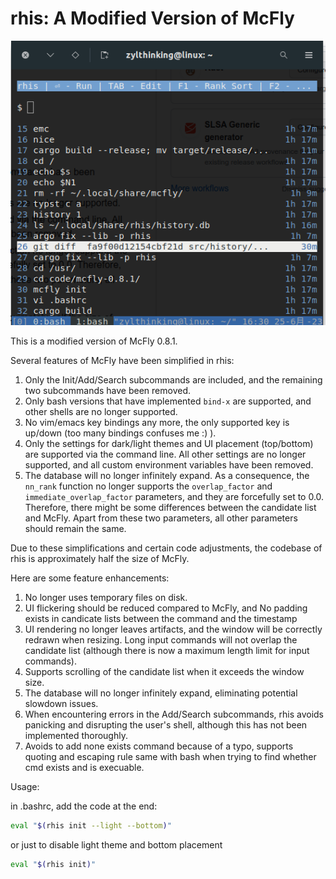 # rhis: A Modified Version of McFly

 ![rhis](rhis.png) 

This is a modified version of McFly 0.8.1.

Several features of McFly have been simplified in rhis:

1. Only the Init/Add/Search subcommands are included, and the remaining two subcommands have been removed.
2. Only bash versions that have implemented `bind-x` are supported, and other shells are no longer supported.
3. No vim/emacs key bindings any more, the only supported key is up/down (too many bindings confuses me :) ).
4. Only the settings for dark/light themes and UI placement (top/bottom) are supported via the command line. All other settings are no longer supported, and all custom environment variables have been removed.
5. The database will no longer infinitely expand. As a consequence, the `nn_rank` function no longer supports the `overlap_factor` and `immediate_overlap_factor` parameters, and they are forcefully set to 0.0. Therefore, there might be some differences between the candidate list and McFly. Apart from these two parameters, all other parameters should remain the same.

Due to these simplifications and certain code adjustments, the codebase of rhis is approximately half the size of McFly.

Here are some feature enhancements:

1. No longer uses temporary files on disk.
2. UI flickering should be reduced compared to McFly, and No padding exists in candicate lists between the command and the timestamp
3. UI rendering no longer leaves artifacts, and the window will be correctly redrawn when resizing. Long input commands will not overlap the candidate list (although there is now a maximum length limit for input commands).
4. Supports scrolling of the candidate list when it exceeds the window size.
5. The database will no longer infinitely expand, eliminating potential slowdown issues.
6. When encountering errors in the Add/Search subcommands, rhis avoids panicking and disrupting the user's shell, although this has not been implemented thoroughly.
7. Avoids to add none exists command because of a typo, supports quoting and escaping rule same with bash when trying to find whether cmd exists and is execuable.

Usage:

in .bashrc, add the code at the end:

```bash
eval "$(rhis init --light --bottom)"
```

or just to disable light theme and bottom placement

```bash
eval "$(rhis init)"
```
